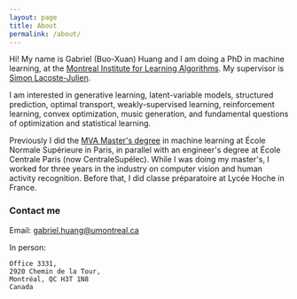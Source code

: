 ```yaml
---
layout: page
title: About
permalink: /about/
---
```


Hi! My name is Gabriel (Buo-Xuan) Huang and I am doing a PhD in machine learning, at the [Montreal Institute for Learning Algorithms](https://mila.quebec/en/). My supervisor is [Simon Lacoste-Julien](http://www.di.ens.fr/~slacoste/).

I am interested in generative learning, latent-variable models, structured prediction, optimal transport, weakly-supervised learning, reinforcement learning, convex optimization, music generation, and fundamental questions of optimization and statistical learning.

Previously I did the [MVA Master's degree](http://www.math.ens-cachan.fr/version-francaise/formations/master-mva/contenus-/master-mva-cours-2016-2017-161721.kjsp?RH=1242430202531) in machine learning at École Normale Supérieure in Paris, in parallel with an engineer's degree at École Centrale Paris (now CentraleSupélec). While I was doing my master's, I worked for three years in the industry on computer vision and human activity recognition. Before that, I did classe préparatoire at Lycée Hoche in France.

### Contact me

Email: [gabriel.huang@umontreal.ca](mailto:gabriel.huang@umontreal.ca)

In person:
```
Office 3331,
2920 Chemin de la Tour,
Montréal, QC H3T 1N8
Canada
```
